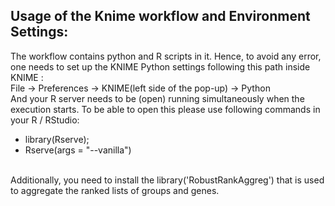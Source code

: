 ## Usage of the Knime workflow and Environment Settings: ##
The workflow contains python and R scripts in it. Hence, to avoid any error, one needs to set up the KNIME Python settings following this path inside KNIME :
<br>
File -> Preferences -> KNIME(left side of the pop-up) -> Python
<br>
And your R server needs to be (open) running simultaneously when the execution starts. 
To be able to open this please use following commands in your R / RStudio:
- library(Rserve);
- Rserve(args = "--vanilla")
<br>
Additionally, you need to install the library('RobustRankAggreg') that is used to aggregate the ranked lists of groups and genes.
